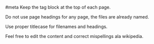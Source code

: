 #meta
Keep the tag block at the top of each page.

Do not use page headings for any page, the files are already named.

Use proper titlecase for filenames and headings.

Feel free to edit the content and correct mispellings ala wikipedia.